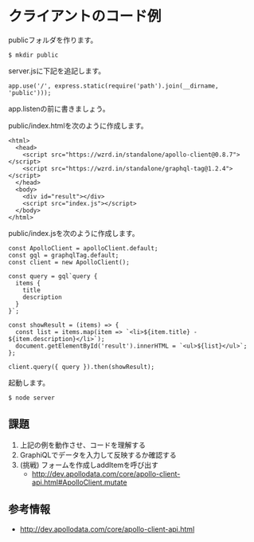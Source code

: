 # クライアントのコード例

publicフォルダを作ります。

```
$ mkdir public
```

server.jsに下記を追記します。

```
app.use('/', express.static(require('path').join(__dirname, 'public')));
```

app.listenの前に書きましょう。

public/index.htmlを次のように作成します。

```
<html>
  <head>
    <script src="https://wzrd.in/standalone/apollo-client@0.8.7"></script>
    <script src="https://wzrd.in/standalone/graphql-tag@1.2.4"></script>
  </head>
  <body>
    <div id="result"></div>
    <script src="index.js"></script>
  </body>
</html>
```

public/index.jsを次のように作成します。

```
const ApolloClient = apolloClient.default;
const gql = graphqlTag.default;
const client = new ApolloClient();

const query = gql`query {
  items {
    title
    description
  }
}`;

const showResult = (items) => {
  const list = items.map(item => `<li>${item.title} - ${item.description}</li>`);
  document.getElementById('result').innerHTML = `<ul>${list}</ul>`;
};

client.query({ query }).then(showResult);
```

起動します。

```
$ node server
```

## 課題

1. 上記の例を動作させ、コードを理解する
2. GraphiQLでデータを入力して反映するか確認する
3. (挑戦) フォームを作成しaddItemを呼び出す
   - http://dev.apollodata.com/core/apollo-client-api.html#ApolloClient.mutate

## 参考情報

- http://dev.apollodata.com/core/apollo-client-api.html
